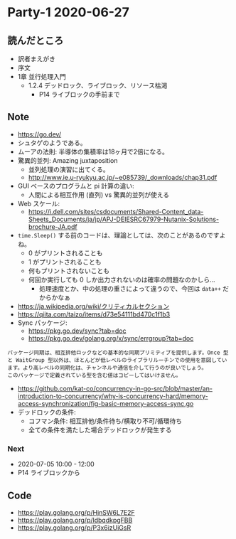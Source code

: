 # Party-1 2020-06-27
## 読んだところ
- 訳者まえがき
- 序文
- 1章 並行処理入門
    - 1.2.4 デッドロック、ライブロック、リソース枯渇
        - P14 ライブロックの手前まで
    
## Note
- https://go.dev/
- シュタゲのようである。
- ムーアの法則: 半導体の集積率は18ヶ月で2倍になる。
- 驚異的並列: Amazing juxtaposition
    - 並列処理の演習に出てくる。
    - http://www.ie.u-ryukyu.ac.jp/~e085739/_downloads/chap31.pdf
- GUI ベースのプログラムと pi 計算の違い:
    - 人間による相互作用 (直列) vs 驚異的並列が使える
- Web スケール:
    - https://i.dell.com/sites/csdocuments/Shared-Content_data-Sheets_Documents/ja/jp/APJ-DEIESRC67979-Nutanix-Solutions-brochure-JA.pdf
- `time.Sleep()` する前のコードは、理論としては、次のことがあるのですよね。
    - 0 がプリントされることも
    - 1 がプリントされることも
    - 何もプリントされないことも
    - 何回か実行しても 0 しか出力されないのは確率の問題なのかしら...
        - 処理速度とか、中の処理の重さによって違うので、今回は `data++` だからかなぁ
- https://ja.wikipedia.org/wiki/クリティカルセクション
- https://qiita.com/taizo/items/d73e54111bd470c1f1b3
- Sync パッケージ:
    - https://pkg.go.dev/sync?tab=doc
    - https://pkg.go.dev/golang.org/x/sync/errgroup?tab=doc

```
パッケージ同期は、相互排他ロックなどの基本的な同期プリミティブを提供します。Once 型と WaitGroup 型以外は、ほとんどが低レベルのライブラリルーチンでの使用を意図しています。より高レベルの同期化は、チャンネルや通信を介して行うのが良いでしょう。
このパッケージで定義されている型を含む値はコピーしてはいけません。
```

- https://github.com/kat-co/concurrency-in-go-src/blob/master/an-introduction-to-concurrency/why-is-concurrency-hard/memory-access-synchronization/fig-basic-memory-access-sync.go
- デッドロックの条件:
    - コフマン条件: 相互排他/条件待ち/横取り不可/循環待ち
    - 全ての条件を満たした場合デッドロックが発生する

### Next
- 2020-07-05 10:00 - 12:00
- P14 ライブロックから


## Code
- https://play.golang.org/p/HjnSW6L7E2F
- https://play.golang.org/p/ldbqdkpgFBB
- https://play.golang.org/p/P3x6izUiGsR
